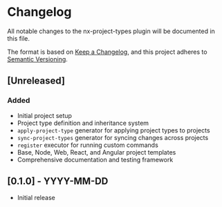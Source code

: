 # Changelog

All notable changes to the nx-project-types plugin will be documented in this file.

The format is based on [Keep a Changelog](https://keepachangelog.com/en/1.0.0/),
and this project adheres to [Semantic Versioning](https://semver.org/spec/v2.0.0.html).

## [Unreleased]

### Added
- Initial project setup
- Project type definition and inheritance system
- `apply-project-type` generator for applying project types to projects
- `sync-project-types` generator for syncing changes across projects
- `register` executor for running custom commands
- Base, Node, Web, React, and Angular project templates
- Comprehensive documentation and testing framework

## [0.1.0] - YYYY-MM-DD
- Initial release 

